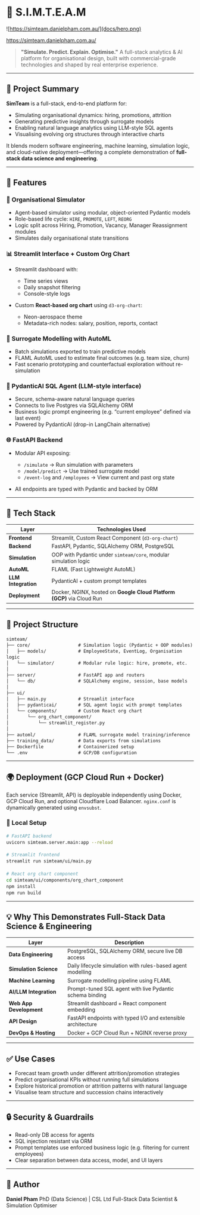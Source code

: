 # 🧠 S.I.M.T.E.A.M

![https://simteam.danielpham.com.au/](docs/hero.png)

https://simteam.danielpham.com.au/

> **"Simulate. Predict. Explain. Optimise."**
> A full-stack analytics & AI platform for organisational design, built with commercial-grade technologies and shaped by real enterprise experience.

---

## 📌 Project Summary

**SimTeam** is a full-stack, end-to-end platform for:

* Simulating organisational dynamics: hiring, promotions, attrition
* Generating predictive insights through surrogate models
* Enabling natural language analytics using LLM-style SQL agents
* Visualising evolving org structures through interactive charts

It blends modern software engineering, machine learning, simulation logic, and cloud-native deployment—offering a complete demonstration of **full-stack data science and engineering**.

---

## 🔧 Features

### 🏢 Organisational Simulator

* Agent-based simulator using modular, object-oriented Pydantic models
* Role-based life cycle: `HIRE`, `PROMOTE`, `LEFT`, `REORG`
* Logic split across Hiring, Promotion, Vacancy, Manager Reassignment modules
* Simulates daily organisational state transitions

### 📊 Streamlit Interface + Custom Org Chart

* Streamlit dashboard with:

  * Time series views
  * Daily snapshot filtering
  * Console-style logs
* Custom **React-based org chart** using `d3-org-chart`:

  * Neon-aerospace theme
  * Metadata-rich nodes: salary, position, reports, contact

### 🤖 Surrogate Modelling with AutoML

* Batch simulations exported to train predictive models
* FLAML AutoML used to estimate final outcomes (e.g. team size, churn)
* Fast scenario prototyping and counterfactual exploration without re-simulation

### 💬 PydanticAI SQL Agent (LLM-style interface)

* Secure, schema-aware natural language queries
* Connects to live Postgres via SQLAlchemy ORM
* Business logic prompt engineering (e.g. “current employee” defined via last event)
* Powered by PydanticAI (drop-in LangChain alternative)

### 🌐 FastAPI Backend

* Modular API exposing:

  * `/simulate` → Run simulation with parameters
  * `/model/predict` → Use trained surrogate model
  * `/event-log` and `/employees` → View current and past org state
* All endpoints are typed with Pydantic and backed by ORM

---

## 🧱 Tech Stack

| Layer               | Technologies Used                                                      |
| ------------------- | ---------------------------------------------------------------------- |
| **Frontend**        | Streamlit, Custom React Component (`d3-org-chart`)                     |
| **Backend**         | FastAPI, Pydantic, SQLAlchemy ORM, PostgreSQL                          |
| **Simulation**      | OOP with Pydantic under `simteam/core`, modular simulation logic       |
| **AutoML**          | FLAML (Fast Lightweight AutoML)                                        |
| **LLM Integration** | PydanticAI + custom prompt templates                                   |
| **Deployment**      | Docker, NGINX, hosted on **Google Cloud Platform (GCP)** via Cloud Run |

---

## 🧩 Project Structure

```
simteam/
├── core/                  # Simulation logic (Pydantic + OOP modules)
│   ├── models/            # EmployeeState, EventLog, Organisation logic
│   └── simulator/         # Modular rule logic: hire, promote, etc.
│
├── server/                # FastAPI app and routers
│   └── db/                # SQLAlchemy engine, session, base models
│
├── ui/
│   ├── main.py            # Streamlit interface
│   ├── pydanticai/        # SQL agent logic with prompt templates
│   └── components/        # Custom React org chart
│       └── org_chart_component/
│           └── streamlit_register.py
│
├── automl/                # FLAML surrogate model training/inference
├── training_data/         # Data exports from simulations
├── Dockerfile             # Containerized setup
└── .env                   # GCP/DB configuration
```

---

## 🌍 Deployment (GCP Cloud Run + Docker)

Each service (Streamlit, API) is deployable independently using Docker, GCP Cloud Run, and optional Cloudflare Load Balancer. `nginx.conf` is dynamically generated using `envsubst`.

### 🚀 Local Setup

```bash
# FastAPI backend
uvicorn simteam.server.main:app --reload

# Streamlit frontend
streamlit run simteam/ui/main.py

# React org chart component
cd simteam/ui/components/org_chart_component
npm install
npm run build
```

---

## 💡 Why This Demonstrates Full-Stack Data Science & Engineering

| Layer                   | Description                                                  |
| ----------------------- | ------------------------------------------------------------ |
| **Data Engineering**    | PostgreSQL, SQLAlchemy ORM, secure live DB access            |
| **Simulation Science**  | Daily lifecycle simulation with rules-based agent modelling  |
| **Machine Learning**    | Surrogate modelling pipeline using FLAML                     |
| **AI/LLM Integration**  | Prompt-tuned SQL agent with live Pydantic schema binding     |
| **Web App Development** | Streamlit dashboard + React component embedding              |
| **API Design**          | FastAPI endpoints with typed I/O and extensible architecture |
| **DevOps & Hosting**    | Docker + GCP Cloud Run + NGINX reverse proxy                 |

---

## ✅ Use Cases

* Forecast team growth under different attrition/promotion strategies
* Predict organisational KPIs without running full simulations
* Explore historical promotion or attrition patterns with natural language
* Visualise team structure and succession chains interactively

---

## 🔒 Security & Guardrails

* Read-only DB access for agents
* SQL injection resistant via ORM
* Prompt templates use enforced business logic (e.g. filtering for current employees)
* Clear separation between data access, model, and UI layers

---

## 🙋 Author

**Daniel Pham**
PhD (Data Science) | CSL Ltd
Full-Stack Data Scientist & Simulation Optimiser

